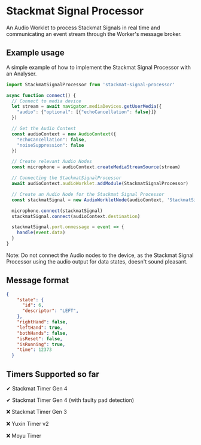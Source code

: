 # Stackmat Signal Processor
An Audio Worklet to process Stackmat Signals in real time and communicating an event stream through the Worker's message broker.


## Example usage
A simple example of how to implement the Stackmat Signal Processor with an Analyser.
```js
import StackmatSignalProcessor from 'stackmat-signal-processor'

async function connect() {
  // Connect to media device
  let stream = await navigator.mediaDevices.getUserMedia({
    "audio": {"optional": [{"echoCancellation": false}]}
  })

  // Get the Audio Context
  const audioContext = new AudioContext({
    "echoCancellation": false,
    "noiseSuppression": false
  })

  // Create relevant Audio Nodes
  const microphone = audioContext.createMediaStreamSource(stream)

  // Connecting the StackmatSignalProcessor
  await audioContext.audioWorklet.addModule(StackmatSignalProcessor)

  // Create an Audio Node for the Stackmat Signal Processor
  const stackmatSignal = new AudioWorkletNode(audioContext, 'StackmatSignalProcessor')

  microphone.connect(stackmatSignal)
  stackmatSignal.connect(audioContext.destination)

  stackmatSignal.port.onmessage = event => {
    handle(event.data)
  }
}
```

Note: Do not connect the Audio nodes to the device, as the Stackmat Signal Processor using the audio output for data states, doesn't sound pleasant.

## Message format

```json
{
    "state": {
      "id": 6,
      "descriptor": "LEFT",
    },
    "rightHand": false,
    "leftHand": true,
    "bothHands": false,
    "isReset": false,
    "isRunning": true,
    "time": 12373
  }
```

## Timers Supported so far

✔ Stackmat Timer Gen 4

✔ Stackmat Timer Gen 4 (with faulty pad detection)

❌ Stackmat Timer Gen 3

❌ Yuxin Timer v2

❌ Moyu Timer

